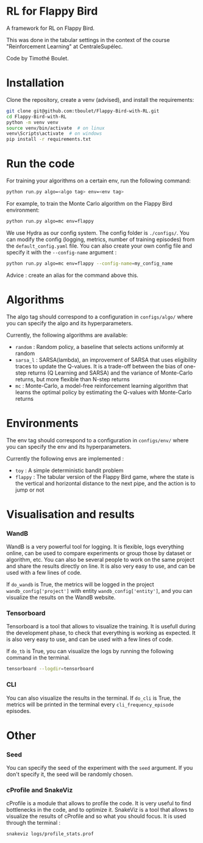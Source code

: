 # RL for Flappy Bird

A framework for RL on Flappy Bird.

This was done in the tabular settings in the context of the course "Reinforcement Learning" at CentraleSupélec.

Code by Timothé Boulet.


# Installation

Clone the repository, create a venv (advised), and install the requirements:

```bash
git clone git@github.com:tboulet/Flappy-Bird-with-RL.git
cd Flappy-Bird-with-RL
python -m venv venv
source venv/bin/activate  # on linux
venv\Scripts\activate  # on windows
pip install -r requirements.txt
```


# Run the code
 
For training your algorithms on a certain env, run the following command:

```bash
python run.py algo=<algo tag> env=<env tag>
```

For example, to train the Monte Carlo algorithm on the Flappy Bird environment:

```bash
python run.py algo=mc env=flappy
```

We use Hydra as our config system. The config folder is `./configs/`. You can modify the config (logging, metrics, number of training episodes) from the `default_config.yaml` file. You can also create your own config file and specify it with the `--config-name` argument :

```bash
python run.py algo=mc env=flappy --config-name=my_config_name
```

Advice : create an alias for the command above this.
# Algorithms
The algo tag should correspond to a configuration in ``configs/algo/`` where you can specify the algo and its hyperparameters. 

Currently, the following algorithms are available:
 - `random` : Random policy, a baseline that selects actions uniformly at random
 - `sarsa_l` : SARSA(lambda), an improvement of SARSA that uses eligibility traces to update the Q-values. It is a trade-off between the bias of one-step returns (Q Learning and SARSA) and the variance of Monte-Carlo returns, but more flexible than N-step returns
 - `mc` : Monte-Carlo, a model-free reinforcement learning algorithm that learns the optimal policy by estimating the Q-values with Monte-Carlo returns

# Environments

The env tag should correspond to a configuration in ``configs/env/`` where you can specify the env and its hyperparameters.

Currently the following envs are implemented :
- `toy` : A simple deterministic bandit problem
- `flappy` : The tabular version of the Flappy Bird game, where the state is the vertical and horizontal distance to the next pipe, and the action is to jump or not


# Visualisation and results

### WandB
WandB is a very powerful tool for logging. It is flexible, logs everything online, can be used to compare experiments or group those by dataset or algorithm, etc. You can also be several people to work on the same project and share the results directly on line. It is also very easy to use, and can be used with a few lines of code.

If `do_wandb` is True, the metrics will be logged in the project `wandb_config['project']` with entity `wandb_config['entity']`, and you can visualize the results on the WandB website.

### Tensorboard
Tensorboard is a tool that allows to visualize the training. It is usefull during the development phase, to check that everything is working as expected. It is also very easy to use, and can be used with a few lines of code.

If `do_tb` is True, you can visualize the logs by running the following command in the terminal.
```bash
tensorboard --logdir=tensorboard
```

### CLI

You can also visualize the results in the terminal. If `do_cli` is True, the metrics will be printed in the terminal every `cli_frequency_episode` episodes.

# Other

### Seed

You can specify the seed of the experiment with the `seed` argument. If you don't specify it, the seed will be randomly chosen.

### cProfile and SnakeViz

cProfile is a module that allows to profile the code. It is very useful to find bottlenecks in the code, and to optimize it. SnakeViz is a tool that allows to visualize the results of cProfile and so what you should focus. It is used through the terminal :

```bash
snakeviz logs/profile_stats.prof
```